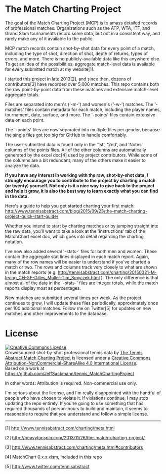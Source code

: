 # The Match Charting Project

The goal of the Match Charting Project (MCP) is to amass detailed records of professional matches. Organizations such as the ATP, WTA, ITF, and Grand Slam tournaments record some data, but not in a consistent way, and rarely make any of it available to the public.

MCP match records contain shot-by-shot data for every point of a match, including the type of shot, direction of shot, depth of returns, types of errors, and more. There is no publicly-available data like this anywhere else. To get an idea of the possibilities, aggregate match-level data is available for every submitted match at my website[1].

I started this project in late 2013[2], and since then, dozens of contributors[3] have recorded over 5,000 matches. This repo contains both the raw point-by-point data from these matches and extensive match-level aggregate totals.

Files are separated into men's ('-m-') and women's ('-w-') matches. The '-matches' files contain metadata for each match, including the player names, tournament, date, surface, and more. The '-points' files contain extensive data on each point.

The '-points' files are now separated into multiple files per gender, because the single files got too big for GitHub to handle comfortably.

The user-submitted data is found only in the '1st', '2nd', and 'Notes' columns of the points files. All of the other columns are automatically generated by the excel doc[4] used by project contributors. While some of the columns are a bit redundant, many of the others make it easier to analyze the data.

**If you have any interest in working with the raw, shot-by-shot data, I strongly encourage you to contribute to the project by charting a match (or twenty) yourself. Not only is it a nice way to give back to the project and help it grow, it is also the best way to learn exactly what you can find in the data.**

Here's a guide to help you get started charting your first match:
http://www.tennisabstract.com/blog/2015/09/23/the-match-charting-project-quick-start-guide/ 

Whether you intend to start by charting matches or by jumping straight into the raw data, you'll want to take a look at the 'Instructions' tab of the MatchChart excel doc, which goes into detail regarding the charting notation.

I've now also added several '-stats-' files for both men and women. These contain the aggregate stat lines displayed in each match report. Again, many of the row names will be easier to understand if you've charted a match or two. The rows and columns track very closely to what are shown in the match reports (e.g. http://tennisabstract.com/charting/20150321-M-Irving_CH-SF-Gilles_Muller-Tim_Smyczek.html ). The only difference is that almost all of the data in the '-stats-' files are integer totals, while the match reports display most as percentages.

New matches are submitted several times per week. As the project continues to grow, I will update these files periodically, approximately once per 100 additional matches. Follow me on Twitter[5] for updates on new matches and other improvements to the database.

# License

<a rel="license" href="http://creativecommons.org/licenses/by-nc-sa/4.0/"><img alt="Creative Commons License" style="border-width:0" src="https://i.creativecommons.org/l/by-nc-sa/4.0/88x31.png" /></a><br /><span xmlns:dct="http://purl.org/dc/terms/" href="http://purl.org/dc/dcmitype/Dataset" property="dct:title" rel="dct:type">Crowdsourced shot-by-shot professional tennis data</span> by <a xmlns:cc="http://creativecommons.org/ns#" href="http://www.tennisabstract.com/charting/meta.html" property="cc:attributionName" rel="cc:attributionURL">The Tennis Abstract Match Charting Project</a> is licensed under a <a rel="license" href="http://creativecommons.org/licenses/by-nc-sa/4.0/">Creative Commons Attribution-NonCommercial-ShareAlike 4.0 International License</a>.<br />Based on a work at <a xmlns:dct="http://purl.org/dc/terms/" href="https://github.com/JeffSackmann/tennis_MatchChartingProject" rel="dct:source">https://github.com/JeffSackmann/tennis_MatchChartingProject</a>

In other words: Attribution is required. Non-commercial use only.

I'm serious about the license, and I'm really disappointed with the handful of people who have chosen to violate it. If violations continue, I may stop updating the repo entirely. If you're going to use something that has required thousands of person-hours to build and maintain, it seems to reasonable to require that you understand and follow a simple license.

---

[1] http://www.tennisabstract.com/charting/meta.html

[2] http://heavytopspin.com/2013/11/26/the-match-charting-project/

[3] http://www.tennisabstract.com/charting/meta.html#contributors

[4] MatchChart 0.x.x.xlsm, included in this repo

[5] http://www.twitter.com/tennisabstract
